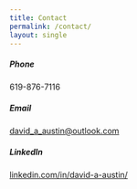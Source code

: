 ```yaml
---
title: Contact
permalink: /contact/
layout: single
---
```

##### <i class="fas fa-phone-alt" aria-hidden="true"></i> Phone
619-876-7116

##### <i class="fas fa-envelope" aria-hidden="true"></i> Email
[david_a_austin@outlook.com](mailto:david_a_austin@outlook.com)

##### <i class="fab fa-linkedin" aria-hidden="true"></i> LinkedIn
[linkedin.com/in/david-a-austin/](https://www.linkedin.com/in/david-a-austin/)